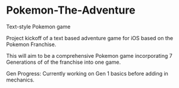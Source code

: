 # Pokemon-The-Adventure
Text-style Pokemon game

Project kickoff of a text based adventure game for iOS based on the Pokemon Franchise.

This will aim to be a comprehensive Pokemon game incorporating 7 Generations of of the franchise into one game.

Gen Progress:
Currently working on Gen 1 basics before adding in mechanics.
